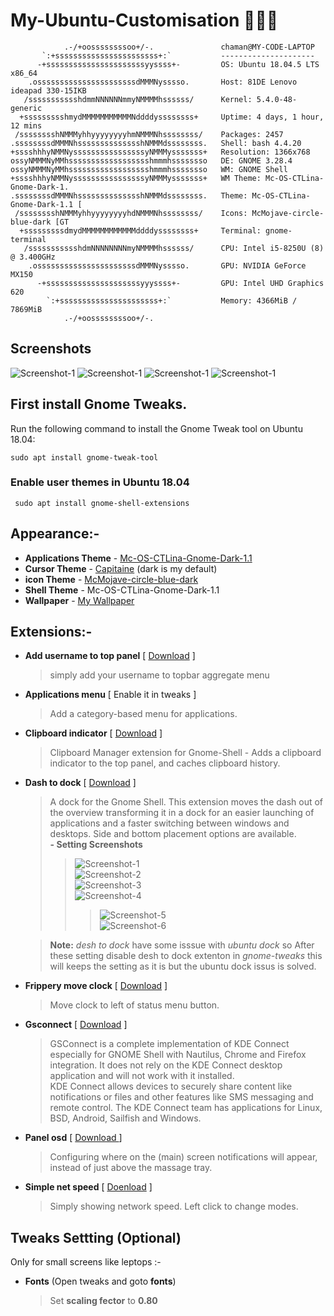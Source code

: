 # My-Ubuntu-Customisation 🔧🔨🔩

                .-/+oossssssssoo+/-.               chaman@MY-CODE-LAPTOP
           `:+sssssssssssssssssssssss+:`           ---------------------
          -+ssssssssssssssssssssssyyssss+-         OS: Ubuntu 18.04.5 LTS x86_64
        .ossssssssssssssssssssssdMMMNysssso.       Host: 81DE Lenovo ideapad 330-15IKB
       /ssssssssssshdmmNNNNNNmmyNMMMMhssssss/      Kernel: 5.4.0-48-generic
      +ssssssssshmydMMMMMMMMMMMNddddyssssssss+     Uptime: 4 days, 1 hour, 12 mins
     /sssssssshNMMMyhhyyyyyyyyhmNMMMNhssssssss/    Packages: 2457
    .ssssssssdMMMNhsssssssssssssshNMMMdssssssss.   Shell: bash 4.4.20
    +sssshhhyNMMNyssssssssssssssssyNMMMysssssss+   Resolution: 1366x768
    ossyNMMMNyMMhsssssssssssssssssshmmmhssssssso   DE: GNOME 3.28.4
    ossyNMMMNyMMhsssssssssssssssssshmmmhssssssso   WM: GNOME Shell
    +sssshhhyNMMNyssssssssssssssssyNMMMysssssss+   WM Theme: Mc-OS-CTLina-Gnome-Dark-1.
    .ssssssssdMMMNhsssssssssssssshNMMMdssssssss.   Theme: Mc-OS-CTLina-Gnome-Dark-1.1 [
     /sssssssshNMMMyhhyyyyyyyyhdNMMMNhssssssss/    Icons: McMojave-circle-blue-dark [GT
      +sssssssssdmydMMMMMMMMMMMMddddyssssssss+     Terminal: gnome-terminal
       /ssssssssssshdmNNNNNNNNmyNMMMMhssssss/      CPU: Intel i5-8250U (8) @ 3.400GHz
        .ossssssssssssssssssssssdMMMNysssso.       GPU: NVIDIA GeForce MX150
          -+sssssssssssssssssssssyyyssss+-         GPU: Intel UHD Graphics 620
            `:+ssssssssssssssssssssss+:`           Memory: 4366MiB / 7869MiB
                .-/+oossssssssoo+/-.

## Screenshots

![Screenshot-1](screenshots/Screenshot-1.png)
![Screenshot-1](screenshots/Screenshot-2.png)
![Screenshot-1](screenshots/Screenshot-3.png)
![Screenshot-1](screenshots/Screenshot-4.png)

## First install Gnome Tweaks.

Run the following command to install the Gnome Tweak tool on Ubuntu 18.04:

    sudo apt install gnome-tweak-tool

### Enable user themes in Ubuntu 18.04

     sudo apt install gnome-shell-extensions

## Appearance:-

- **Applications Theme** - [Mc-OS-CTLina-Gnome-Dark-1.1](https://github.com/paullinuxthemer/Mc-OS-themes)
- **Cursor Theme** - [Capitaine](https://github.com/keeferrourke/capitaine-cursors) (dark is my default)
- **icon Theme** - [McMojave-circle-blue-dark](https://github.com/vinceliuice/McMojave-circle)
- **Shell Theme** - Mc-OS-CTLina-Gnome-Dark-1.1
- **Wallpaper** - [My Wallpaper](wallpapers/Moon.jpg)

## Extensions:-

- **Add username to top panel** [ [Download](https://extensions.gnome.org/extension/1108/add-username-to-top-panel/) ]
  > simply add your username to topbar aggregate menu
- **Applications menu** [ Enable it in tweaks ]
  > Add a category-based menu for applications.
- **Clipboard indicator** [ [Download](https://extensions.gnome.org/extension/779/clipboard-indicator/) ]
  > Clipboard Manager extension for Gnome-Shell - Adds a clipboard indicator to the top panel, and caches clipboard history.
- **Dash to dock** [ [Download](https://extensions.gnome.org/extension/307/dash-to-dock/) ]

  > A dock for the Gnome Shell. This extension moves the dash out of the overview transforming it in a dock for an easier launching of applications and a faster switching between windows and desktops. Side and bottom placement options are available.  
  >  **- Setting Screenshots**
  >
  > > ![Screenshot-1](extensions-screenshots/desh-to-dock/desh-to-dock-Screenshot-1.png)  
  > > ![Screenshot-2](extensions-screenshots/desh-to-dock/desh-to-dock-Screenshot-2.png)  
  > > ![Screenshot-3](extensions-screenshots/desh-to-dock/desh-to-dock-Screenshot-3.png)  
  > > ![Screenshot-4](extensions-screenshots/desh-to-dock/desh-to-dock-Screenshot-4.png)
  > >
  > > > ![Screenshot-5](extensions-screenshots/desh-to-dock/desh-to-dock-Screenshot-5.png)  
  > > > ![Screenshot-6](extensions-screenshots/desh-to-dock/desh-to-dock-Screenshot-6.png)

  > **Note:** _desh to dock_ have some isssue with _ubuntu dock_ so After these setting disable desh to dock extenton in _gnome-tweaks_ this will keeps the setting as it is but the ubuntu dock issus is solved.

- **Frippery move clock** [ [Download](https://extensions.gnome.org/extension/2/move-clock/) ]

  > Move clock to left of status menu button.

- **Gsconnect** [ [Download](https://extensions.gnome.org/extension/1319/gsconnect/) ]

  > GSConnect is a complete implementation of KDE Connect especially for GNOME Shell with Nautilus, Chrome and Firefox integration. It does not rely on the KDE Connect desktop application and will not work with it installed.  
  > KDE Connect allows devices to securely share content like notifications or files and other features like SMS messaging and remote control. The KDE Connect team has applications for Linux, BSD, Android, Sailfish and Windows.

- **Panel osd** [ [ Download ](https://extensions.gnome.org/extension/708/panel-osd/) ]

  > Configuring where on the (main) screen notifications will appear, instead of just above the massage tray.

- **Simple net speed** [ [Doenload](https://extensions.gnome.org/extension/1085/simple-net-speed/) ]
  > Simply showing network speed. Left click to change modes.

## Tweaks Settting (Optional)

Only for small screens like leptops :-

- **Fonts** (Open tweaks and goto **fonts**)
  > Set **scaling fector** to **0.80**
